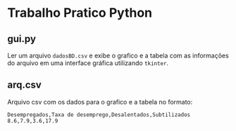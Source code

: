 # Trabalho Pratico Python

## gui.py
Ler um arquivo `dadosBD.csv` e exibe o grafico e a tabela com as informações do arquivo em uma interface gráfica utilizando `tkinter`.

## arq.csv
Arquivo csv com os dados para o grafico e a tabela no formato:
``` 
Desempregados,Taxa de desemprego,Desalentados,Subtilizados
8.6,7.9,3.6,17.9

```